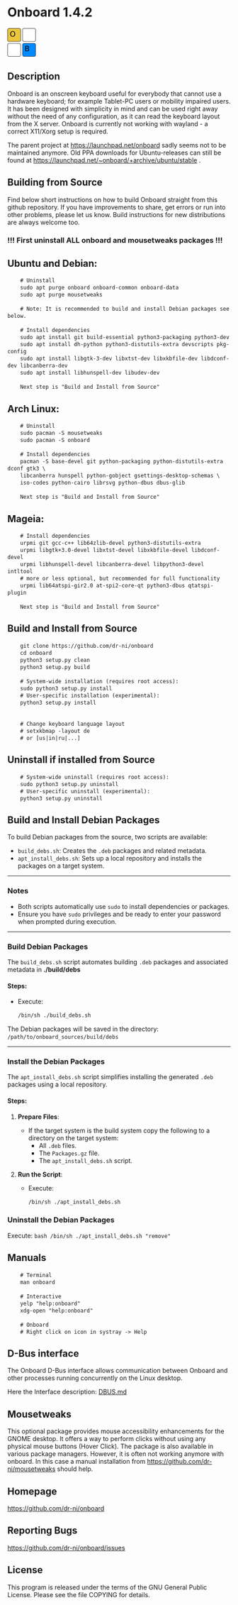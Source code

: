 # Onboard 1.4.2

![onb](https://github.com/dr-ni/onboard/blob/main/onboard.png)

## Description

Onboard is an onscreen keyboard useful for everybody that cannot use a
hardware keyboard; for example Tablet-PC users or mobility impaired users.
It has been designed with simplicity in mind and can be used right away
without the need of any configuration, as it can read the keyboard layout
from the X server. Onboard is currently not working with wayland - a correct
X11/Xorg setup is required.

The parent project at https://launchpad.net/onboard sadly seems not to be
maintained anymore. Old PPA downloads for Ubuntu-releases can still be
found at https://launchpad.net/~onboard/+archive/ubuntu/stable .

## Building from Source
Find below short instructions on how to build Onboard straight from this
github repository. If you have improvements to share, get errors or run
into other problems, please let us know. Build instructions for
new distributions are always welcome too.

### !!! First uninstall ALL onboard and mousetweaks packages !!!

## Ubuntu and Debian:
        # Uninstall
        sudo apt purge onboard onboard-common onboard-data
        sudo apt purge mousetweaks

        # Note: It is recommended to build and install Debian packages see below.

        # Install dependencies
        sudo apt install git build-essential python3-packaging python3-dev
        sudo apt install dh-python python3-distutils-extra devscripts pkg-config
        sudo apt install libgtk-3-dev libxtst-dev libxkbfile-dev libdconf-dev libcanberra-dev
        sudo apt install libhunspell-dev libudev-dev
        
        Next step is "Build and Install from Source"

## Arch Linux:
        # Uninstall
        sudo pacman -S mousetweaks
        sudo pacman -S onboard
        
        # Install dependencies
        pacman -S base-devel git python-packaging python-distutils-extra dconf gtk3 \
        libcanberra hunspell python-gobject gsettings-desktop-schemas \
        iso-codes python-cairo librsvg python-dbus dbus-glib

        Next step is "Build and Install from Source"

## Mageia:
        # Install dependencies
        urpmi git gcc-c++ lib64zlib-devel python3-distutils-extra
        urpmi libgtk+3.0-devel libxtst-devel libxkbfile-devel libdconf-devel
        urpmi libhunspell-devel libcanberra-devel libpython3-devel intltool
        # more or less optional, but recommended for full functionality
        urpmi lib64atspi-gir2.0 at-spi2-core-qt python3-dbus qtatspi-plugin

        Next step is "Build and Install from Source"

## Build and Install from Source
        git clone https://github.com/dr-ni/onboard
        cd onboard
        python3 setup.py clean
        python3 setup.py build
        
        # System-wide installation (requires root access):
        sudo python3 setup.py install
        # User-specific installation (experimental):
        python3 setup.py install


        # Change keyboard language layout
        # setxkbmap -layout de
        # or [us|in|ru|...]

## Uninstall if installed from Source
        # System-wide uninstall (requires root access):
        sudo python3 setup.py uninstall
        # User-specific uninstall (experimental):
        python3 setup.py uninstall

        
## Build and Install Debian Packages

To build Debian packages from the source, two scripts are available:
- `build_debs.sh`: Creates the `.deb` packages and related metadata.
- `apt_install_debs.sh`: Sets up a local repository and installs the packages on a target system.

---

### Notes
- Both scripts automatically use `sudo` to install dependencies or packages.
- Ensure you have `sudo` privileges and be ready to enter your password when prompted during execution.

---

### Build Debian Packages

The `build_debs.sh` script automates building `.deb` packages and associated metadata in **./build/debs**

#### Steps:
   - Execute:
     ```bash
     /bin/sh ./build_debs.sh
     ```

The Debian packages will be saved in the directory: `/path/to/onboard_sources/build/debs` 

---

### Install the Debian Packages

The `apt_install_debs.sh` script simplifies installing the generated `.deb` packages using a local repository.

#### Steps:
1. **Prepare Files**:
   - If the target system is the build system copy the following to a directory on the target system:
     - All `.deb` files.
     - The `Packages.gz` file.
     - The `apt_install_debs.sh` script.

2. **Run the Script**:
   - Execute:
     ```bash
     /bin/sh ./apt_install_debs.sh
     ```
        
### Uninstall the Debian Packages
   Execute:
     ```bash
     /bin/sh ./apt_install_debs.sh "remove"
     ```

## Manuals

        # Terminal
        man onboard
        
        # Interactive
        yelp "help:onboard"
        xdg-open "help:onboard"

        # Onboard
        # Right click on icon in systray -> Help 

## D-Bus interface

The Onboard D-Bus interface allows communication between Onboard and other processes running concurrently on the Linux desktop.

Here the Interface description:
[DBUS.md](https://github.com/dr-ni/onboard/blob/main/DBUS.md)

## Mousetweaks

This optional package provides mouse accessibility enhancements for the GNOME desktop.
It offers a way to perform clicks without using any physical mouse buttons (Hover Click).
The package is also available in various package managers. However, it is often
not working anymore with onboard. In this case a manual installation from https://github.com/dr-ni/mousetweaks should help.

## Homepage
https://github.com/dr-ni/onboard

## Reporting Bugs
https://github.com/dr-ni/onboard/issues

## License
This program is released under the terms of the GNU General Public License. Please see the file COPYING for details.

